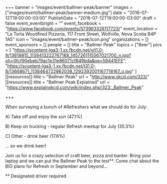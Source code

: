+++
banner = "images/event/ballmer-peak/banner"
images = ["images/event/ballmer-peak/banner-medium.jpg"]
date = "2016-07-12T19:00:00-03:00"
PublishDate = "2016-07-12T19:00:00-03:00"
draft = false
event_eventbright = ""
event_facebook = "https://www.facebook.com/events/573983326117723/"
event_location = "La Torta Woodfired Pizzeria, 117 Front Street, Wolfville, Nova Scotia B4P 1A5"
icon = "images/event/ballmer-peak/icon.png"
organizations = []
event_sponsors = []
people = []
title = "Ballmer Peak"
topics = ["Beer"]
pics = [
    "https://scontent-lga3-1.xx.fbcdn.net/v/t1.0-9/13619815_1139413222767188_1457261115567021700_n.jpg?oh=0fcf90ebeb79ac1e31e86071cf849bda&oe=58441EFE",
    "https://scontent-lga3-1.xx.fbcdn.net/t31.0-8/13668671_1138464722862038_1292392001167718167_o.jpg"
]
[[resources]]
title = "Ballmer Peak"
url = "http://www.xkcd.com/323/"
[[resources]]
title = "Ballmer Peak Explained"
url = "https://www.explainxkcd.com/wiki/index.php/323:_Ballmer_Peak"

+++

When surveying a bunch of #Refreshers what we should do for July:

A) Take off and enjoy the sun (47.1%)

B) Keep on trucking - regular Refresh meetup for July (35.3%)

C) Other - drink beer (17.6%)

... so we drink beer! 

Join us for a crazy selection of craft beer, pizza and banter. Bring your laptop and we can put the Ballmer Peak to the test**. Come chat about the BIG plans for Refresh in September and beyond... 

** Designated driver required
